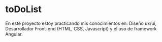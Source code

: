 # toDoList
En este proyecto estoy practicando mis conocimientos en:
Diseño ux/ui, Desarrollador Front-end (HTML, CSS, Javascript) y el uso de framework Angular.
